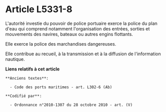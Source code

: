 # Article L5331-8

L'autorité investie du pouvoir de police portuaire exerce la police du plan d'eau qui comprend notamment l'organisation des
entrées, sorties et mouvements des navires, bateaux ou autres engins flottants.

Elle exerce la police des marchandises dangereuses.

Elle contribue au recueil, à la transmission et à la diffusion de l'information nautique.

**Liens relatifs à cet article**

	**Anciens textes**:

	  - Code des ports maritimes - art. L302-6 (Ab)

	**Codifié par**:

	  - Ordonnance n°2010-1307 du 28 octobre 2010 - art. (V)
